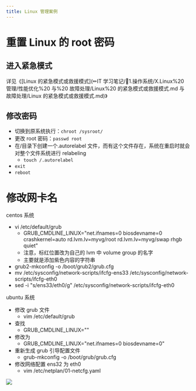 ```yaml
---
title: Linux 管理案例
---
```


# 重置 Linux 的 root 密码

## 进入紧急模式

详见《[Linux 的紧急模式或救援模式](✏IT 学习笔记/📄1.操作系统/X.Linux%20 管理/性能优化%20 与%20 故障处理/Linux%20 的紧急模式或救援模式.md 与 故障处理/Linux 的紧急模式或救援模式.md)》

## 修改密码

- 切换到原系统执行：`chroot /sysroot/`
- 更改 root 密码：`passwd root`
- 在/目录下创建一个.autorelabel 文件，而有这个文件存在，系统在重启时就会对整个文件系统进行 relabeling
  - `touch /.autorelabel`
- `exit`
- `reboot`

# 修改网卡名

centos 系统

- vi /etc/default/grub
  - GRUB_CMDLINE_LINUX="net.ifnames=0 biosdevname=0 crashkernel=auto rd.lvm.lv=myvg/root rd.lvm.lv=myvg/swap rhgb quiet"
  - 注意，标红位置改为自己的 lvm 中 volume group 的名字
  - 主要就是添加紫色内容的字符串
- grub2-mkconfig -o /boot/grub2/grub.cfg
- mv /etc/sysconfig/network-scripts/ifcfg-ens33 /etc/sysconfig/network-scripts/ifcfg-eth0
- sed -i "s/ens33/eth0/g" /etc/sysconfig/network-scripts/ifcfg-eth0

ubuntu 系统

- 修改 grub 文件
  - vim /etc/default/grub
- 查找
  - GRUB_CMDLINE_LINUX=""
- 修改为
  - GRUB_CMDLINE_LINUX="net.ifnames=0 biosdevname=0"
- 重新生成 grub 引导配置文件
  - grub-mkconfig -o /boot/grub/grub.cfg
- 修改网络配置 ens32 为 eth0
  - vim /etc/netplan/01-netcfg.yaml

![](https://notes-learning.oss-cn-beijing.aliyuncs.com/gvagsg/1616163849544-f4eac668-9a60-40ef-b291-c28f82e1e661.jpeg)
